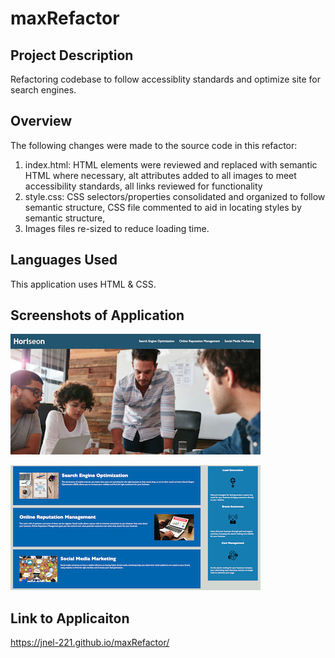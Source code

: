# maxRefactor

## Project Description

Refactoring codebase to follow accessiblity standards and optimize site for search engines.

## Overview
The following changes were made to the source code in this refactor: 
1. index.html: HTML elements were reviewed and replaced with semantic HTML where necessary, alt attributes added to all images to meet accessibility standards, all links reviewed for functionality
2. style.css: CSS selectors/properties consolidated and organized to follow semantic structure, CSS file commented to aid in locating styles by semantic structure, 
3. Images files re-sized to reduce loading time.

## Languages Used
This application uses HTML & CSS.

## Screenshots of Application

![Header and banner image](/images/Horiseon1.png)

![Main page](/images/Horiseon2.png)


## Link to Applicaiton
https://jnel-221.github.io/maxRefactor/
